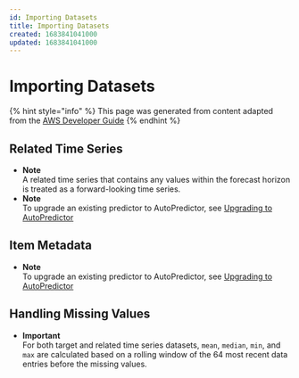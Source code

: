 ```yaml
---
id: Importing Datasets
title: Importing Datasets
created: 1683841041000
updated: 1683841041000
---
```

# Importing Datasets

{% hint style="info" %}
This page was generated from content adapted from the [AWS Developer Guide](https://github.com/awsdocs/amazon-forecast-developer-guide.git)
{% endhint %}

## Related Time Series

- **Note**  
 A related time series that contains any values within the forecast horizon is treated as a forward\-looking time series\.
- **Note**  
To upgrade an existing predictor to AutoPredictor, see [Upgrading to AutoPredictor](howitworks-predictor.md#upgrading-autopredictor)


## Item Metadata

- **Note**  
To upgrade an existing predictor to AutoPredictor, see [Upgrading to AutoPredictor](howitworks-predictor.md#upgrading-autopredictor)


## Handling Missing Values

- **Important**  
For both target and related time series datasets, `mean`, `median`, `min`, and `max` are calculated based on a rolling window of the 64 most recent data entries before the missing values\.

